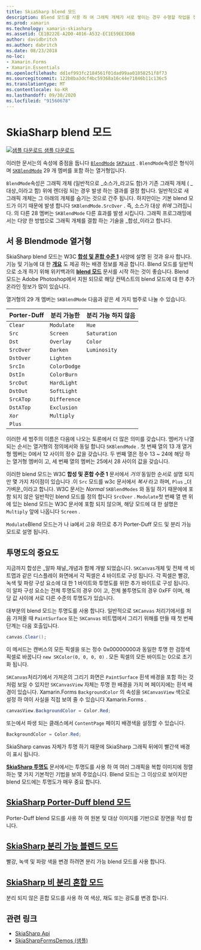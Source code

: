 ```yaml
---
title: SkiaSharp blend 모드
description: Blend 모드를 사용 하 여 그래픽 개체가 서로 쌓이는 경우 수행할 작업을 정의 합니다.
ms.prod: xamarin
ms.technology: xamarin-skiasharp
ms.assetid: CE1B222E-A2D0-4016-A532-EC1E59EE3D6B
author: davidbritch
ms.author: dabritch
ms.date: 08/23/2018
no-loc:
- Xamarin.Forms
- Xamarin.Essentials
ms.openlocfilehash: dd1ef993fc2184561f01dad99aa01858251f8f73
ms.sourcegitcommit: 122b8ba3dcf4bc59368a16c44e71846b11c136c5
ms.translationtype: MT
ms.contentlocale: ko-KR
ms.lasthandoff: 09/30/2020
ms.locfileid: "91560678"
---
```

# <a name="skiasharp-blend-modes"></a>SkiaSharp blend 모드

[![샘플 다운로드](~/media/shared/download.png) 샘플 다운로드](https://docs.microsoft.com/samples/xamarin/xamarin-forms-samples/skiasharpforms-demos)

이러한 문서는의 속성에 중점을 둡니다 [`BlendMode`](xref:SkiaSharp.SKPaint.BlendMode) [`SKPaint`](xref:SkiaSharp.SKPaint) . `BlendMode`속성은 형식이 며 [`SKBlendMode`](xref:SkiaSharp.SKBlendMode) 29 개 멤버를 포함 하는 열거형입니다.

`BlendMode`속성은 그래픽 개체 (일반적으로 _소스가_라고도 함)가 기존 그래픽 개체 ( _대상_이라고 함) 위에 렌더링 되는 경우 발생 하는 결과를 결정 합니다. 일반적으로 새 그래픽 개체는 그 아래의 개체를 숨기는 것으로 간주 됩니다. 하지만이는 기본 blend 모드가 이기 때문에 발생 합니다 `SKBlendMode.SrcOver` . 즉, 소스가 대상 _위에_ 그려집니다. 의 다른 28 멤버는 `SKBlendMode` 다른 효과를 발생 시킵니다. 그래픽 프로그래밍에서는 다양 한 방법으로 그래픽 개체를 결합 하는 기술을 _합성_이라고 합니다.

## <a name="the-skblendmodes-enumeration"></a>서 용 Blendmode 열거형

SkiaSharp blend 모드는 W3C [**합성 및 혼합 수준 1**](https://www.w3.org/TR/compositing-1/) 사양에 설명 된 것과 유사 합니다. 기능 및 기능에 대 한 [**개요**](https://skia.org/user/api/SkBlendMode_Overview) 도 제공 하는 배경 정보를 제공 합니다. Blend 모드를 일반적으로 소개 하기 위해 위키백과의 [**blend 모드**](https://en.wikipedia.org/wiki/Blend_modes) 문서를 시작 하는 것이 좋습니다. Blend 모드는 Adobe Photoshop에서 지원 되므로 해당 컨텍스트의 blend 모드에 대 한 추가 온라인 정보가 많이 있습니다.

열거형의 29 개 멤버는 `SKBlendMode` 다음과 같은 세 가지 범주로 나눌 수 있습니다.

| Porter-Duff | 분리 가능한    | 분리 가능 하지 않음 |
| ----------- | ------------ | ------------- |
| `Clear`     | `Modulate`   | `Hue`         |
| `Src`       | `Screen`     | `Saturation`  |
| `Dst`       | `Overlay`    | `Color`       |
| `SrcOver`   | `Darken`     | `Luminosity`  |
| `DstOver`   | `Lighten`    |               |
| `SrcIn`     | `ColorDodge` |               |
| `DstIn`     | `ColorBurn`  |               |
| `SrcOut`    | `HardLight`  |               |
| `DstOut`    | `SoftLight`  |               |
| `SrcATop`   | `Difference` |               |
| `DstATop`   | `Exclusion`  |               |
| `Xor`       | `Multiply`   |               |
| `Plus`      |              |               |

이러한 세 범주의 이름은 다음에 나오는 토론에서 더 많은 의미를 갖습니다. 멤버가 나열 되는 순서는 열거형의 정의에서와 동일 합니다 `SKBlendMode` . 첫 번째 열의 13 개 열거형 멤버는 0에서 12 사이의 정수 값을 갖습니다. 두 번째 열은 정수 13 ~ 24에 해당 하는 열거형 멤버이 고, 세 번째 열의 멤버는 25에서 28 사이의 값을 갖습니다.

이러한 blend 모드는 W3C **합성 및 혼합 수준 1** 문서에서 _거의_ 동일한 순서로 설명 되지만 몇 가지 차이점이 있습니다 .이 `Src` 모드를 w3c 문서에서 _복사_ 라고 하며, `Plus` _더 가벼운_이라고 합니다. W3C 문서는 _Normal_ `SKBlendModes` 와 동일 하기 때문에에 포함 되지 않은 일반적인 blend 모드를 정의 합니다 `SrcOver` . `Modulate`첫 번째 열 맨 위에 있는 blend 모드는 W3C 문서에 포함 되지 않으며, 해당 모드에 대 한 설명은 `Multiply` 앞에 나옵니다 `Screen` .

`Modulate`Blend 모드는가 나 ia에서 고유 하므로 추가 Porter-Duff 모드 및 분리 가능 모드로 설명 됩니다.

## <a name="the-importance-of-transparency"></a>투명도의 중요도

지금까지 합성은 _알파 채널_개념과 함께 개발 되었습니다. `SKCanvas`개체 및 전체 색 비트맵과 같은 디스플레이 화면에서 각 픽셀은 4 바이트로 구성 됩니다. 각 픽셀은 빨강, 녹색 및 파랑 구성 요소에 대 한 1 바이트와 투명도를 위한 추가 바이트로 구성 됩니다. 이 알파 구성 요소는 전체 투명도의 경우 0이 고, 전체 불투명도의 경우 0xFF 이며, 해당 값 사이에 서로 다른 수준의 투명도가 있습니다.

대부분의 blend 모드는 투명도를 사용 합니다. 일반적으로 `SKCanvas` 처리기에서를 처음 가져올 때 `PaintSurface` 또는 `SKCanvas` 비트맵에서 그리기 위해를 만들 때 첫 번째 단계는 다음 호출입니다.

```csharp
canvas.Clear();
```

이 메서드는 캔버스의 모든 픽셀을 또는 정수 0x00000000과 동일한 투명 한 검정색 픽셀로 바꿉니다 `new SKColor(0, 0, 0, 0)` . 모든 픽셀의 모든 바이트는 0으로 초기화 됩니다.

`SKCanvas`처리기에서 가져온의 그리기 화면은 `PaintSurface` 흰색 배경을 포함 하는 것 처럼 보일 수 있지만 `SKCanvasView` 자체는 투명 한 배경을 가지 며 페이지에는 흰색 배경이 있습니다. Xamarin.Forms `BackgroundColor` 의 속성을 `SKCanvasView` 색으로 설정 하 여이 사실을 직접 보여 줄 수 있습니다 Xamarin.Forms .

```csharp
canvasView.BackgroundColor = Color.Red;
```

또는에서 파생 되는 클래스에서 `ContentPage` 페이지 배경색을 설정할 수 있습니다.

```csharp
BackgroundColor = Color.Red;
```

SkiaSharp canvas 자체가 투명 하기 때문에 SkiaSharp 그래픽 뒤에이 빨간색 배경이 표시 됩니다.

[**SkiaSharp 투명도**](../../basics/transparency.md) 문서에서는 투명도를 사용 하 여 여러 그래픽을 복합 이미지에 정렬 하는 몇 가지 기본적인 기법을 보여 주었습니다. Blend 모드는 그 이상으로 보이지만 blend 모드에는 투명도가 매우 중요 합니다.

## <a name="skiasharp-porter-duff-blend-modes"></a>[SkiaSharp Porter-Duff blend 모드](porter-duff.md)

Porter-Duff blend 모드를 사용 하 여 원본 및 대상 이미지를 기반으로 장면을 작성 합니다.

## <a name="skiasharp-separable-blend-modes"></a>[SkiaSharp 분리 가능 블렌드 모드](separable.md)

빨강, 녹색 및 파랑 색을 변경 하려면 분리 가능 blend 모드를 사용 합니다.

## <a name="skiasharp-non-separable-blend-modes"></a>[SkiaSharp 비 분리 혼합 모드](non-separable.md)

분리 되지 않은 혼합 모드를 사용 하 여 색상, 채도 또는 광도를 변경 합니다.

## <a name="related-links"></a>관련 링크

- [SkiaSharp Api](/dotnet/api/skiasharp)
- [SkiaSharpFormsDemos (샘플)](/samples/xamarin/xamarin-forms-samples/skiasharpforms-demos)